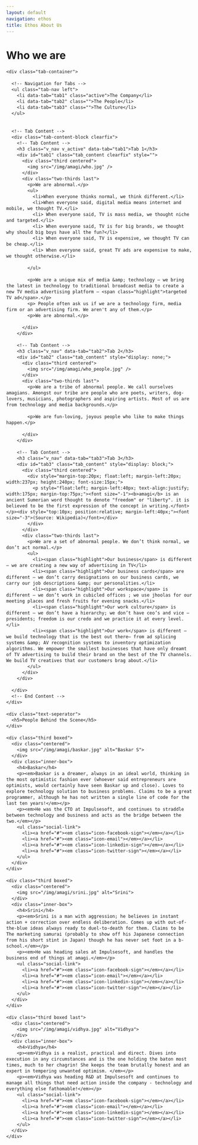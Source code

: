 ```yaml
---
layout: default
navigation: ethos
title: Ethos About Us
---
```


<div class="main-content"> 
  <div class="clearfix">
    <h1>Who we are</h1>

    <div class="tab-container">

      <!-- Navigation for Tabs -->
      <ul class="tab-nav left">
        <li data-tab="tab1" class="active">The Company</li>
        <li data-tab="tab2" class="">The People</li>
        <li data-tab="tab3" class="">The Culture</li>
      </ul>


      <!-- Tab Content -->
      <div class="tab-content-block clearfix">
        <!-- Tab Content -->
        <h3 class="v_nav v_active" data-tab="tab1">Tab 1</h3>
        <div id="tab1" class="tab_content clearfix" style="">
          <div class="third centered">
            <img src="/img/amagi/who.jpg" />
          </div>
          <div class="two-thirds last">
            <p>We are abnormal.</p> 
            <ul>
              <li>When everyone thinks normal, we think different.</li>
              <li>When everyone said, digital media means internet and mobile, we thought TV.</li>
              <li> When everyone said, TV is mass media, we thought niche and targeted.</li>
              <li> When everyone said, TV is for big brands, we thought why should big boys have all the fun?</li>
              <li> When everyone said, TV is expensive, we thought TV can be cheap.</li>
              <li> When everyone said, great TV ads are expensive to make, we thought otherwise.</li>

            </ul>

            <p>We are a unique mix of media &amp; technology – we bring the latest in technology to traditional broadcast media to create a new TV media advertising platform – <span class="highlight">targeted TV ad</span>.</p>
            <p> People often ask us if we are a technology firm, media firm or an advertising firm. We aren't any of them.</p>
            <p>We are abnormal.</p>

          </div>
        </div>

        <!-- Tab Content -->
        <h3 class="v_nav" data-tab="tab2">Tab 2</h3>
        <div id="tab2" class="tab_content" style="display: none;">
          <div class="third centered">
            <img src="/img/amagi/who_people.jpg" />
          </div>
          <div class="two-thirds last">
            <p>We are a tribe of abnormal people. We call ourselves amagians. Amongst our tribe are people who are poets, writers, dog-lovers, musicians, photographers and aspiring artists. Most of us are from technology and media backgrounds.</p>

            <p>We are fun-loving, joyous people who like to make things happen.</p>

          </div>
        </div>

        <!-- Tab Content -->
        <h3 class="v_nav" data-tab="tab3">Tab 3</h3>
        <div id="tab3" class="tab_content" style="display: block;">
          <div class="third centered">
            <div style="margin-top:20px; float:left; margin-left:20px; width:237px; height:240px; font-size:15px;">
              <p style="float:left; margin-left:40px; text-align:justify; width:175px; margin-top:75px;"><font size="-1"><b>amagi</b> is an ancient Sumerian word thought to denote "freedom" or "liberty". it is believed to be the first expression of the concept in writing.</font></p><div style="top:10px; position:relative; margin-left:40px;"><font size="-3">(Source: Wikipedia)</font></div>
            </div>
          </div>
          <div class="two-thirds last">
            <p>We are a set of abnormal people. We don’t think normal, we don’t act normal.</p>
            <ul>
              <li><span class="highlight">Our business</span> is different – we are creating a new way of advertising in TV</li>
              <li><span class="highlight">Our business cards</span> are different – we don’t carry designations on our business cards, we carry our job descriptions &amp; our personalities.</li>
              <li><span class="highlight">Our workspace</span> is different – we don’t work in cubicled offices ; we use jhoolas for our meeting places and fresh fruits for evening snacks.</li>
              <li><span class="highlight">Our work culture</span> is different – we don’t have a hierarchy; we don’t have ceo’s and vice –presidents; freedom is our credo and we practice it at every level.</li>
              <li><span class="highlight">Our work</span> is different – we build technology that is the best out there– from ad splicing systems &amp; AV recognition systems to inventory optimization algorithms. We empower the smallest businesses that have only dreamt of TV advertising to build their brand on the best of the TV channels. We build TV creatives that our customers brag about.</li>
            </ul>
          </div>
        </div>

      </div>
      <!-- End Content -->
    </div>

    <div class="text-seperator">
      <h5>People Behind the Scene</h5>
    </div>

    <div class="third boxed">
      <div class="centered">
        <img src="/img/amagi/baskar.jpg" alt="Baskar S">
      </div>
      <div class="inner-box">
        <h4>Baskar</h4>
        <p><em>Baskar is a dreamer, always in an ideal world, thinking in the most optimistic fashion ever (whoever said entrepreneurs are optimists, would certainly have seen Baskar up and close). Loves to explore technology solution to business problems. Claims to be a great programmer, although he has not written a single line of code for the last ten years!</em></p>
        <p><em>He was the CTO at Impulsesoft, and continues to straddle between technology and business and acts as the bridge between the two.</em></p>
        <ul class="social-link">
          <li><a href="#"><em class="icon-facebook-sign"></em></a></li>
          <li><a href="#"><em class="icon-email"></em></a></li>
          <li><a href="#"><em class="icon-linkedin-sign"></em></a></li>
          <li><a href="#"><em class="icon-twitter-sign"></em></a></li>
        </ul>
      </div>
    </div>

    <div class="third boxed">
      <div class="centered">
        <img src="/img/amagi/srini.jpg" alt="Srini">
      </div>
      <div class="inner-box">
        <h4>Srini</h4>
        <p><em>Srini is a man with aggression; he believes in instant action + correction over endless deliberation. Comes up with out-of-the-blue ideas always ready to duel-to-death for them. Claims to be The marketing samurai (probably to show off his Japanese connection from his short stint in Japan) though he has never set foot in a b-school.</em></p>
        <p><em>He was heading sales at Impulsesoft, and handles the business end of things at amagi.</em></p>
        <ul class="social-link">
          <li><a href="#"><em class="icon-facebook-sign"></em></a></li>
          <li><a href="#"><em class="icon-email"></em></a></li>
          <li><a href="#"><em class="icon-linkedin-sign"></em></a></li>
          <li><a href="#"><em class="icon-twitter-sign"></em></a></li>
        </ul>
      </div>
    </div>

    <div class="third boxed last">
      <div class="centered">
        <img src="/img/amagi/vidhya.jpg" alt="Vidhya">
      </div>
      <div class="inner-box">
        <h4>Vidhya</h4>
        <p><em>Vidhya is a realist, practical and direct. Dives into execution in any circumstances and is the one holding the baton most times, much to her chagrin! She keeps the team brutally honest and an expert in tempering unwanted optimism. </em></p>
        <p><em>Vidhya was heading R&D at Impulsesoft and continues to manage all things that need action inside the company - technology and everything else fathomable!</em></p>
        <ul class="social-link">
          <li><a href="#"><em class="icon-facebook-sign"></em></a></li>
          <li><a href="#"><em class="icon-email"></em></a></li>
          <li><a href="#"><em class="icon-linkedin-sign"></em></a></li>
          <li><a href="#"><em class="icon-twitter-sign"></em></a></li>
        </ul>
      </div>
    </div>
  </div>
</div>
